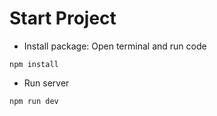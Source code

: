 # Start Project

- Install package: Open terminal and run code

```
npm install
```

- Run server

```
npm run dev
```
